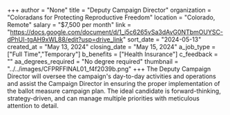 +++
author = "None"
title = "Deputy Campaign Director"
organization = "Coloradans for Protecting Reproductive Freedom"
location = "Colorado, Remote"
salary = "$7,500 per month"
link = "https://docs.google.com/document/d/1_i5c6265vSa3dAvG0NTbmOUYSC-dPhUI-tgAH9xWL88/edit?usp=drive_link"
sort_date = "2024-05-13"
created_at = "May 13, 2024"
closing_date = "May 15, 2024"
a_job_type = ["Full Time","Temporary"]
b_benefits = ["Health Insurance"]
c_feedback = ""
aa_degrees_required = "No degree required"
thumbnail = "../../images/CFPRFFINAL01_f4f2039b.png"
+++
The Deputy Campaign Director will oversee the campaign's day-to-day activities and operations and assist the Campaign Director in ensuring the proper implementation of the ballot measure campaign plan. The ideal candidate is forward-thinking, strategy-driven, and can manage multiple priorities with meticulous attention to detail.